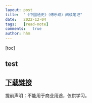 ```yaml
---
layout:	post
title:	"《中国通史》（傅乐成）阅读笔记"
date: 	2022-12-04
tags:	[read-note]
comments:	true
author:	hhm
---
```


[toc]

## test









## [下载链接]()

提前声明：不能用于商业用途，仅供学习。